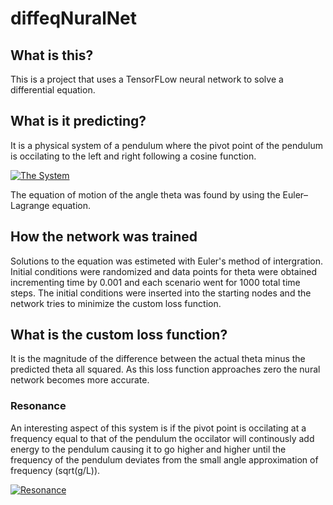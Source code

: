 # diffeqNuralNet


## What is this?
This is a project that uses a TensorFLow neural network to solve a differential equation.

## What is it predicting?
It is a physical system of a pendulum where the pivot point of the pendulum is occilating to the left and right following a cosine function.

<a href="https://i.imgur.com/2OjknMh.gif"><img src="https://i.imgur.com/2OjknMh.gif" title="The System"/></a>

The equation of motion of the angle theta was found by using the Euler–Lagrange equation.
## How the network was trained
Solutions to the equation was estimeted with Euler's method of intergration. Initial conditions were randomized and data points for theta were obtained incrementing time by 0.001 and each scenario went for 1000 total time steps. The initial conditions were inserted into the starting nodes and the network tries to minimize the custom loss function.
## What is the custom loss function?
It is the magnitude of the difference between the actual theta minus the predicted theta all squared. As this loss function approaches zero the nural network becomes more accurate.

### Resonance
An interesting aspect of this system is if the pivot point is occilating at a frequency equal to that of the pendulum the occilator will continously add energy to the pendulum causing it to go higher and higher until the frequency of the pendulum deviates from the small angle approximation of frequency (sqrt(g/L)). 

<a href="https://i.imgur.com/V7oLyv3.gif"><img src="https://i.imgur.com/V7oLyv3.gif" title="Resonance"/></a>

